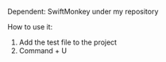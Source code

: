 Dependent:
SwiftMonkey under my repository


How to use it:
1. Add the test file to the project
2. Command + U
